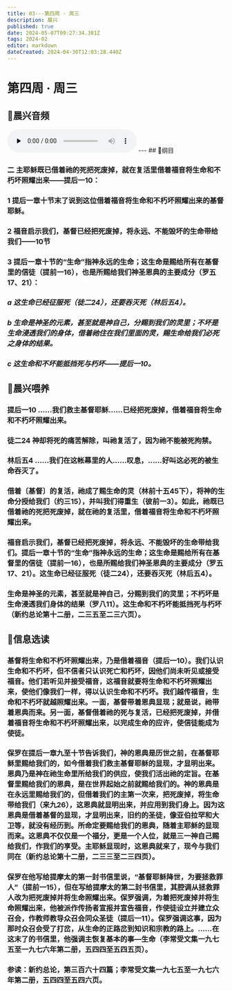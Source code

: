 ```yaml
---
title: 03---第四周 · 周三
description: 晨兴
published: true
date: 2024-05-07T09:27:34.381Z
tags: 2024-02
editor: markdown
dateCreated: 2024-04-30T12:03:28.440Z
---
```


# 第四周 · 周三
## 🎵晨兴音频
<audio id="audio" controls="" preload="none">
      <source id="mp3" src="/2024-02/week4/week4day3.mp3">
</audio>
---
## 📖纲目

### 二   主耶稣既已借着祂的死把死废掉，就在复活里借着福音将生命和不朽坏照耀出来——提后一10：

### 1   提后一章十节末了说到这位借着福音将生命和不朽坏照耀出来的基督耶稣。

### 2   福音启示我们，基督已经把死废掉，将永远、不能毁坏的生命带给我们——10节

### 3   提后一章十节的“生命”指神永远的生命；这生命是赐给所有在基督里的信徒（提前一16），也是所赐给我们神圣恩典的主要成分（罗五17、21）：

### *a   这生命已经征服死（徒二24），还要吞灭死（林后五4）。*

### *b   生命是神圣的元素，甚至就是神自己，分赐到我们的灵里；不坏是生命浸透我们的身体，借着祂住在我们里面的灵，赐生命给我们必死之身体的结果。*

### *c   这生命和不坏能抵挡死与朽坏——提后一10。*

## 📖晨兴喂养

### **提后一10**    **……我们救主基督耶稣……已经把死废掉，借着福音将生命和不朽坏照耀出来。**

### **徒二24**    **神却将死的痛苦解除，叫祂复活了，因为祂不能被死拘禁。**

### **林后五4**    **……我们在这帐幕里的人……叹息，……好叫这必死的被生命吞灭了。**

### 借着〔基督〕的复活，祂成了赐生命的灵（林前十五45下），将神的生命分授给我们（约三15），并叫我们得重生（彼前一3）。如此，祂既已借着祂的死把死废掉，就在祂的复活里，借着福音将生命和不朽坏照耀出来。

### 福音启示我们，基督已经把死废掉，将永远、不能毁坏的生命带给我们。提后一章十节的“生命”指神永远的生命；这生命是赐给所有在基督里的信徒（提前一16），也是所赐给我们神圣恩典的主要成分（罗五17、21）。这生命已经征服死（徒二24），还要吞灭死（林后五4）。

### 生命是神圣的元素，甚至就是神自己，分赐到我们的灵里；不朽坏是生命浸透我们身体的结果（罗八11）。这生命和不朽坏能抵挡死与朽坏（新约总论第十二册，二三五至二三六页）。

## 📖信息选读

### 基督将生命和不朽坏照耀出来，乃是借着福音（提后一10）。我们认识生命和不朽坏，但不信者只认识死亡和朽坏，因他们尚未听见或接受福音。他们若听见并接受福音，这福音就要将生命和不朽坏照耀出来，使他们像我们一样，得以认识生命和不朽坏。我们越传福音，生命和不朽坏就越照耀出来。一面，基督带着恩典显现；就是说，祂带着恩典而来。另一面，基督借着祂的死与复活，已经把死废掉，并借着福音将生命和不朽坏照耀出来，以完成生命的应许，使信徒能成为使徒。

### 保罗在提后一章九至十节告诉我们，神的恩典是历世之前，在基督耶稣里赐给我们的，如今借着我们救主基督耶稣的显现，才显明出来。恩典乃是神在祂生命里所给我们的供应，使我们活出祂的定旨。在基督里赐给我们的恩典，是在世界起始之前就赐给我们的。神的恩典是在永远里赐给我们的，但借着我们的主第一次来，把死废掉，将生命带给我们（来九26），这恩典就显明出来，并应用到我们身上。因为这恩典是借着基督的显现，才显明出来，旧约的圣徒，像亚伯拉罕和大卫等，就没有经历到。所命定要赐给我们的恩典，随着主耶稣的显现而来。这恩典不仅仅是一个福分，更是一个人位，就是三一神自己赐给我们，作我们的享受。主耶稣显现时，这恩典就来了，现今与我们同在（新约总论第十二册，二三三至二三四页）。

### 保罗在他写给提摩太的第一封书信里说，“基督耶稣降世，为要拯救罪人”（提前一15），但在写给提摩太的第二封书信里，其腔调从拯救罪人改为把死废掉并将生命照耀出来。保罗强调，为着把死废掉并将生命照耀出来，他被派作传扬者宣报并宣告福音，作使徒设立并建立众召会，作教师教导众召会同众圣徒（提后一11）。保罗强调这事，因为那时众召会受了打岔，从生命的正路岔到知识和宗教的路上。……在这末了的书信里，他强调主恢复基本的事—生命（李常受文集一九七五至一九七六年第二册，五四四至五四五页）。

### 参读：新约总论，第三百六十四篇；李常受文集一九七五至一九七六年第二册，五四四至五四六页。
<!-- Google tag (gtag.js) -->
<script async src="https://www.googletagmanager.com/gtag/js?id=G-1P8709Z16T"></script>
<script>
  window.dataLayer = window.dataLayer || [];
  function gtag(){dataLayer.push(arguments);}
  gtag('js', new Date());

  gtag('config', 'G-1P8709Z16T');
</script>